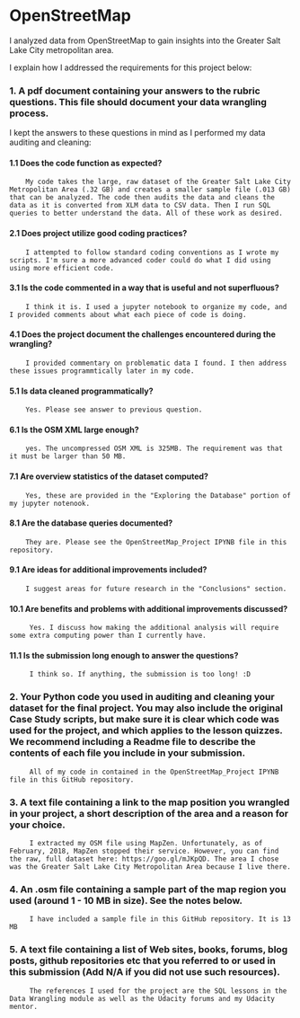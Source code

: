 # OpenStreetMap

I analyzed data from OpenStreetMap to gain insights into the Greater Salt Lake City metropolitan area.

I explain how I addressed the requirements for this project below: 

### 1.	A pdf document containing your answers to the rubric questions. This file should document your data wrangling process. 

I kept the answers to these questions in mind as I performed my data auditing and cleaning:

#### 1.1 Does the code function as expected?
        My code takes the large, raw dataset of the Greater Salt Lake City Metropolitan Area (.32 GB) and creates a smaller sample file (.013 GB) that can be analyzed. The code then audits the data and cleans the data as it is converted from XLM data to CSV data. Then I run SQL queries to better understand the data. All of these work as desired.   

#### 2.1 Does project utilize good coding practices?
        I attempted to follow standard coding conventions as I wrote my scripts. I'm sure a more advanced coder could do what I did using using more efficient code.

#### 3.1 Is the code commented in a way that is useful and not superfluous?
        I think it is. I used a jupyter notebook to organize my code, and I provided comments about what each piece of code is doing. 

#### 4.1 Does the project document the challenges encountered during the wrangling?
        I provided commentary on problematic data I found. I then address these issues programmtically later in my code. 

#### 5.1 Is data cleaned programmatically?
        Yes. Please see answer to previous question. 

#### 6.1 Is the OSM XML large enough?
        yes. The uncompressed OSM XML is 325MB. The requirement was that it must be larger than 50 MB.  

#### 7.1 Are overview statistics of the dataset computed?
        Yes, these are provided in the "Exploring the Database" portion of my jupyter notenook. 

#### 8.1 Are the database queries documented?
        They are. Please see the OpenStreetMap_Project IPYNB file in this repository. 

#### 9.1 Are ideas for additional improvements included?
        I suggest areas for future research in the "Conclusions" section.  

#### 10.1 Are benefits and problems with additional improvements discussed?
         Yes. I discuss how making the additional analysis will require some extra computing power than I currently have. 

#### 11.1 Is the submission long enough to answer the questions?
         I think so. If anything, the submission is too long! :D 

### 2.	Your Python code you used in auditing and cleaning your dataset for the final project. You may also include the original Case Study scripts, but make sure it is clear which code was used for the project, and which applies to the lesson quizzes. We recommend including a Readme file to describe the contents of each file you include in your submission.

         All of my code in contained in the OpenStreetMap_Project IPYNB file in this GitHub repository. 

### 3.	A text file containing a link to the map position you wrangled in your project, a short description of the area and a reason for your choice.

         I extracted my OSM file using MapZen. Unfortunately, as of February, 2018, MapZen stopped their service. However, you can find the raw, full dataset here: https://goo.gl/mJKpQD. The area I chose was the Greater Salt Lake City Metropolitan Area because I live there. 

### 4.	An .osm file containing a sample part of the map region you used (around 1 - 10 MB in size). See the notes below.

         I have included a sample file in this GitHub repository. It is 13 MB 

### 5.	A text file containing a list of Web sites, books, forums, blog posts, github repositories etc that you referred to or used in this submission (Add N/A if you did not use such resources).

         The references I used for the project are the SQL lessons in the Data Wrangling module as well as the Udacity forums and my Udacity mentor. 
 





